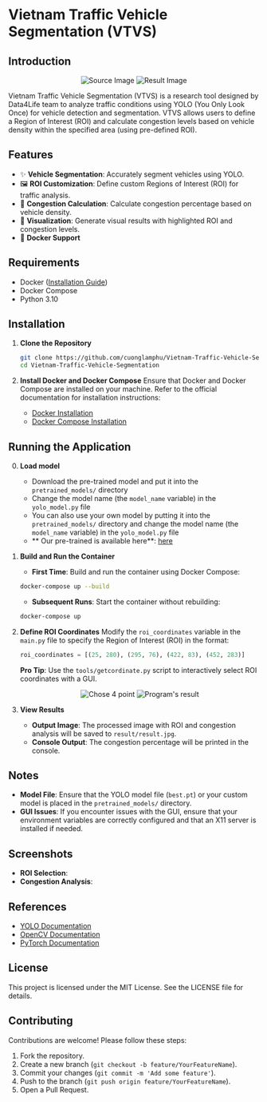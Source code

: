 # Vietnam Traffic Vehicle Segmentation (VTVS)

## Introduction

<div align="center">
  <img src="https://github.com/user-attachments/assets/7c636c9b-d6fd-42bd-a249-8eca332d2c51" alt="Source Image"/>
  <img src="https://github.com/user-attachments/assets/70e61c38-feab-49dc-b272-6baa4fa3af47" alt="Result Image" />
</div>

Vietnam Traffic Vehicle Segmentation (VTVS) is a research tool designed by Data4Life team to analyze traffic conditions using YOLO (You Only Look Once) for vehicle detection and segmentation. VTVS allows users to define a Region of Interest (ROI) and calculate congestion levels based on vehicle density within the specified area (using pre-defined ROI).

## Features

- ✨ **Vehicle Segmentation**: Accurately segment vehicles using YOLO.
- 🖼  **ROI Customization**: Define custom Regions of Interest (ROI) for traffic analysis.
- 💫 **Congestion Calculation**: Calculate congestion percentage based on vehicle density.
- ️🎨 **Visualization**: Generate visual results with highlighted ROI and congestion levels.
- 🐳 **Docker Support**

## Requirements

-   Docker ([Installation Guide](https://docs.docker.com/engine/install/))
-   Docker Compose
-   Python 3.10

## Installation

1. **Clone the Repository**

    ```bash
    git clone https://github.com/cuonglamphu/Vietnam-Traffic-Vehicle-Segmentation.git
    cd Vietnam-Traffic-Vehicle-Segmentation
    ```

2. **Install Docker and Docker Compose**
   Ensure that Docker and Docker Compose are installed on your machine. Refer to the official documentation for installation instructions:
    - [Docker Installation](https://docs.docker.com/get-docker/)
    - [Docker Compose Installation](https://docs.docker.com/compose/install/)

## Running the Application

0. **Load model**

    - Download the pre-trained model and put it into the `pretrained_models/` directory
    - Change the model name (the `model_name` variable) in the `yolo_model.py` file
    - You can also use your own model by putting it into the `pretrained_models/` directory and change the model name (the `model_name` variable) in the `yolo_model.py` file
    - ** Our pre-trained is available here**: [here](https://drive.google.com/file/d/1ZEUUb8SDYpF2WVmUcrLnVhsA4nEFhibQ/view?usp=sharing)

1. **Build and Run the Container**

    - **First Time**: Build and run the container using Docker Compose:

    ```bash
    docker-compose up --build
    ```

    - **Subsequent Runs**: Start the container without rebuilding:

    ```bash
    docker-compose up
    ```

2. **Define ROI Coordinates**
   Modify the `roi_coordinates` variable in the `main.py` file to specify the Region of Interest (ROI) in the format:

    ```python
    roi_coordinates = [(25, 280), (295, 76), (422, 83), (452, 283)]
    ```

    **Pro Tip**: Use the `tools/getcordinate.py` script to interactively select ROI coordinates with a GUI.
    <div align="center">
      <img src="https://github.com/user-attachments/assets/2deedc5a-b68d-4b59-8f73-8b76cf8b7b8e" alt="Chose 4 point" />
      <img src="https://github.com/user-attachments/assets/e42bc5a2-0b9b-4ead-ba26-61ba78d43992" alt="Program's result" />
    </div>

4. **View Results**
    - **Output Image**: The processed image with ROI and congestion analysis will be saved to `result/result.jpg`.
    - **Console Output**: The congestion percentage will be printed in the console.

## Notes

-   **Model File**: Ensure that the YOLO model file (`best.pt`) or your custom model is placed in the `pretrained_models/` directory.
-   **GUI Issues**: If you encounter issues with the GUI, ensure that your environment variables are correctly configured and that an X11 server is installed if needed.

## Screenshots

-   **ROI Selection**:
-   **Congestion Analysis**:

## References

-   [YOLO Documentation](https://docs.ultralytics.com/)
-   [OpenCV Documentation](https://docs.opencv.org/)
-   [PyTorch Documentation](https://pytorch.org/docs/stable/index.html)

## License

This project is licensed under the MIT License. See the LICENSE file for details.

## Contributing

Contributions are welcome! Please follow these steps:

1. Fork the repository.
2. Create a new branch (`git checkout -b feature/YourFeatureName`).
3. Commit your changes (`git commit -m 'Add some feature'`).
4. Push to the branch (`git push origin feature/YourFeatureName`).
5. Open a Pull Request.
